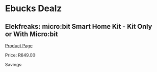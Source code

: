
# Ebucks Dealz
## Elekfreaks: micro:bit Smart Home Kit - Kit Only or With Micro:bit
[Product Page](https://www.ebucks.com/web/shop/productSelected.do?prodId=1190811468&catId=375509364)

Price: R849.00

Savings: 


	